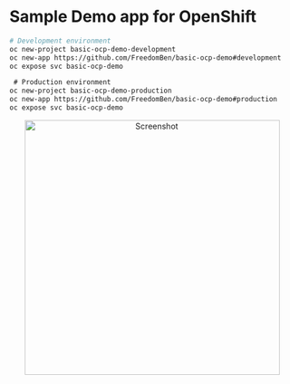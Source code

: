 # Sample Demo app for OpenShift

```bash
# Development environment
oc new-project basic-ocp-demo-development
oc new-app https://github.com/FreedomBen/basic-ocp-demo#development
oc expose svc basic-ocp-demo

 # Production environment
oc new-project basic-ocp-demo-production
oc new-app https://github.com/FreedomBen/basic-ocp-demo#production
oc expose svc basic-ocp-demo
```

<p align="center">
  <img src="https://github.com/FreedomBen/basic-ocp-demo/blob/master/example.png?raw=true" alt="Screenshot" width="450" />
</p>
